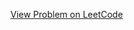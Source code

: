 [View Problem on LeetCode](https://leetcode.com/problems/maximum-median-sum-of-subsequences-of-size-3/)